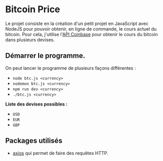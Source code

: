# Bitcoin Price

Le projet consiste en la création d'un petit projet en JavaScript avec NodeJS pour pouvoir obtenir, en ligne de commande, le cours actuel du bitcoin. Pour cela, j'utilise l'[API Coinbase](https://www.coinbase.com/cloud/) pour obtenir le cours du bitcoin dans plusieurs devises.

## Démarrer le programme.

On peut lancer le programme de plusieurs façons différentes :

- `node btc.js <currency>`
- `nodemon btc.js <currency>`
- `npm run dev <currency>`
- `./btc.js <currency>`

__Liste des devises possibles :__

- `USD`
- `EUR`
- `GBP`

## Packages utilisés

- [axios](https://www.npmjs.com/package/axios/) qui permet de faire des requêtes HTTP.